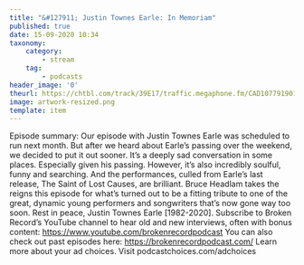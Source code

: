 ```yaml
---
title: "&#127911; Justin Townes Earle: In Memoriam"
published: true
date: 15-09-2020 10:34
taxonomy:
    category:
        - stream
    tag:
        - podcasts
header_image: '0'
theurl: https://chtbl.com/track/39E17/traffic.megaphone.fm/CAD1077919014.mp3
image: artwork-resized.png
template: item
--- 
```

Episode summary: Our episode with Justin Townes Earle was scheduled to run next month. But after we heard about Earle’s passing over the weekend, we decided to put it out sooner. It’s a deeply sad conversation in some places. Especially given his passing. However, it’s also incredibly soulful, funny and searching. And the performances, culled from Earle’s last release, The Saint of Lost Causes, are brilliant. Bruce Headlam takes the reigns this episode for what’s turned out to be a fitting tribute to one of the great, dynamic young performers and songwriters that’s now gone way too soon. Rest in peace, Justin Townes Earle [1982-2020]. Subscribe to Broken Record’s YouTube channel to hear old and new interviews, often with bonus content: https://www.youtube.com/brokenrecordpodcast You can also check out past episodes here: https://brokenrecordpodcast.com/ Learn more about your ad choices. Visit podcastchoices.com/adchoices
